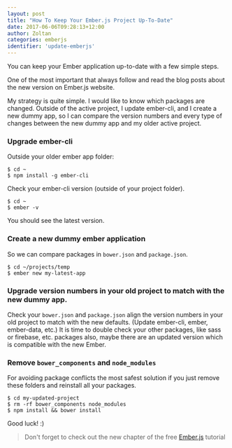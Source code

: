 ```yaml
---
layout: post
title: "How To Keep Your Ember.js Project Up-To-Date"
date: 2017-06-06T09:28:13+12:00
author: Zoltan
categories: emberjs
identifier: 'update-emberjs'
---
```


You can keep your Ember application up-to-date with a few simple steps.

One of the most important that always follow and read the blog posts about the new version on Ember.js website.

My strategy is quite simple. I would like to know which packages are changed. Outside of the active project, I update ember-cli, and I create a new dummy app, so I can compare the version numbers and every type of changes between the new dummy app and my older active project.

### Upgrade ember-cli

Outside your older ember app folder:

    $ cd ~
    $ npm install -g ember-cli

Check your ember-cli version (outside of your project folder).

    $ cd ~
    $ ember -v

You should see the latest version.

### Create a new dummy ember application

So we can compare packages in `bower.json` and `package.json`.

    $ cd ~/projects/temp
    $ ember new my-latest-app

### Upgrade version numbers in your old project to match with the new dummy app.

Check your `bower.json` and `package.json` align the version numbers in your old project to match with the new defaults. (Update ember-cli, ember, ember-data, etc.) It is time to double check your other packages, like sass or firebase, etc. packages also, maybe there are an updated version which is compatible with the new Ember.

### Remove `bower_components` and `node_modules`

For avoiding package conflicts the most safest solution if you just remove these folders and reinstall all your packages.

    $ cd my-updated-project
    $ rm -rf bower_components node_modules
    $ npm install && bower install

Good luck! :)

> Don't forget to check out the new chapter of the free [Ember.js](http://yoember.com) tutorial
